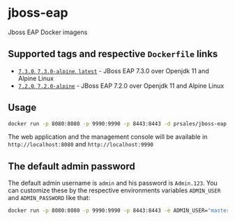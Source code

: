 # jboss-eap

Jboss EAP Docker imagens

## Supported tags and respective `Dockerfile` links

* [`7.3.0`, `7.3.0-alpine`, `latest`](https://github.com/paulosales/docker-jboss-eap/blob/master/7.3/Dockerfile) - JBoss EAP 7.3.0 over Openjdk 11 and Alpine Linux
* [`7.2.0`, `7.2.0-alpine`](https://github.com/paulosales/docker-jboss-eap/blob/master/7.2/Dockerfile) - JBoss EAP 7.2.0 over Openjdk 11 and Alpine Linux

## Usage

```bash
docker run -p 8080:8080 -p 9990:9990 -p 8443:8443 -d prsales/jboss-eap:7.3-alpine
```

The web application and the management console will be available in `http://localhost:8080` and `http://localhost:9990`

## The default admin password

The default admin username is `admin` and his password is `Admin.123`. You can customize these by the respective environments variables `ADMIN_USER` and `ADMIN_PASSWORD` like that:

```bash
docker run -p 8080:8080 -p 9990:9990 -p 8443:8443 -e ADMIN_USER="master" -e ADMIN_PASSWORD="passwd" -d prsales/jboss-eap:7.3-alpine
```

